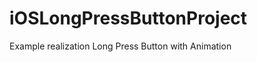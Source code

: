 iOSLongPressButtonProject
=========================

Example realization Long Press Button with Animation
